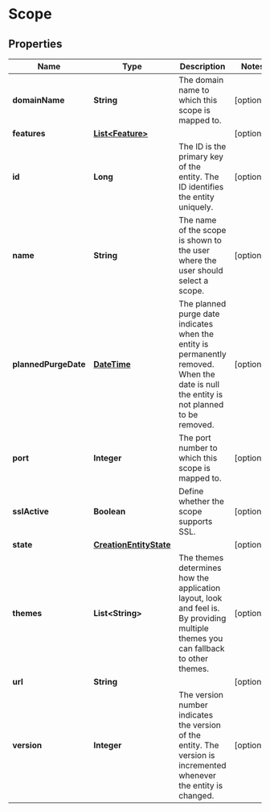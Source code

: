 
# Scope

## Properties
Name | Type | Description | Notes
------------ | ------------- | ------------- | -------------
**domainName** | **String** | The domain name to which this scope is mapped to. |  [optional]
**features** | [**List&lt;Feature&gt;**](Feature.md) |  |  [optional]
**id** | **Long** | The ID is the primary key of the entity. The ID identifies the entity uniquely. |  [optional]
**name** | **String** | The name of the scope is shown to the user where the user should select a scope. |  [optional]
**plannedPurgeDate** | [**DateTime**](DateTime.md) | The planned purge date indicates when the entity is permanently removed. When the date is null the entity is not planned to be removed. |  [optional]
**port** | **Integer** | The port number to which this scope is mapped to. |  [optional]
**sslActive** | **Boolean** | Define whether the scope supports SSL. |  [optional]
**state** | [**CreationEntityState**](CreationEntityState.md) |  |  [optional]
**themes** | **List&lt;String&gt;** | The themes determines how the application layout, look and feel is. By providing multiple themes you can fallback to other themes. |  [optional]
**url** | **String** |  |  [optional]
**version** | **Integer** | The version number indicates the version of the entity. The version is incremented whenever the entity is changed. |  [optional]



